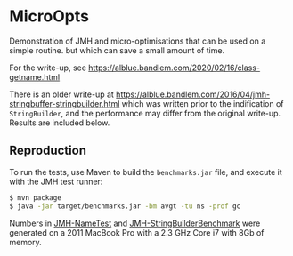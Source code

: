 MicroOpts
=========

Demonstration of JMH and micro-optimisations that can be used on a simple
routine. but which can save a small amount of time.

For the write-up, see https://alblue.bandlem.com/2020/02/16/class-getname.html

There is an older write-up at
https://alblue.bandlem.com/2016/04/jmh-stringbuffer-stringbuilder.html which
was written prior to the indification of `StringBuilder`, and the performance may
differ from the original write-up. Results are included below.

Reproduction
------------

To run the tests, use Maven to build the `benchmarks.jar` file, and execute it
with the JMH test runner:

```sh
$ mvn package
$ java -jar target/benchmarks.jar -bm avgt -tu ns -prof gc
```

Numbers in [JMH-NameTest](JMH-NameTest.txt) and [JMH-StringBuilderBenchmark](JMH-StringBuilderBenchmarktxt) were generated on a 2011 MacBook Pro with a 2.3 GHz Core i7 with 8Gb of memory.

